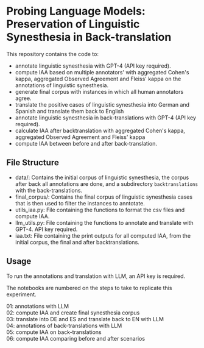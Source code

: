 # Probing Language Models: Preservation of Linguistic Synesthesia in Back-translation

This repository contains the code to:
- annotate linguistic synesthesia with GPT-4 (API key required).
- compute IAA based on multiple annotators' with aggregated Cohen's kappa, aggregated Observed Agreement and Fleiss' kappa on the annotations of linguistic synesthesia. 
- generate final corpus with instances in which all human annotators agree.
- translate the positive cases of linguistic synesthesia into German and Spanish and translate them back to English
- annotate linguistic synesthesia in back-translations with GPT-4 (API key required).
- calculate IAA after backtranslation with aggregated Cohen's kappa, aggregated Observed Agreement and Fleiss' kappa
- compute IAA between before and after back-translation.


## File Structure

- data/: Contains the initial corpus of linguistic synesthesia, the corpus after back all annotations are done, and a subdirectory `backtranslations` with the back-translations. <br>
- final_corpus/: Contains the final corpus of linguistic synesthesia cases that is then used to filter the instances to anntotate. <br>
- utils_iaa.py: File containing the functions to format the csv files and compute IAA. <br>
- llm_utils.py: File containing the functions to annotate and translate with GPT-4. API key required. <br>
- iaa.txt: File containing the print outputs for all computed IAA, from the initial corpus, the final and after backtranslations. <br>

## Usage

To run the annotations and translation with LLM, an API key is required.


The notebooks are numbered on the steps to take to replicate this experiment.


01: annotations with LLM <br>
02: compute IAA and create final synesthesia corpus <br>
03: translate into DE and ES and translate back to EN with LLM <br>
04: annotations of back-translations with LLM <br>
05: compute IAA on back-translations <br>
06: compute IAA comparing before and after scenarios
